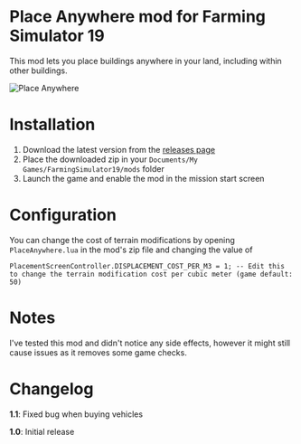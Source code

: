 # Place Anywhere mod for Farming Simulator 19
This mod lets you place buildings anywhere in your land, including within other buildings.

![Place Anywhere](https://i.imgur.com/FZ4SIYF.png)

# Installation
1. Download the latest version from the [releases page](https://github.com/napalm00/FS19PlaceAnywhere/releases)
2. Place the downloaded zip in your `Documents/My Games/FarmingSimulator19/mods` folder
3. Launch the game and enable the mod in the mission start screen

# Configuration
You can change the cost of terrain modifications by opening `PlaceAnywhere.lua` in the mod's zip file and changing the value of
```
PlacementScreenController.DISPLACEMENT_COST_PER_M3 = 1; -- Edit this to change the terrain modification cost per cubic meter (game default: 50)
```

# Notes
I've tested this mod and didn't notice any side effects, however it might still cause issues as it removes some game checks.

# Changelog

**1.1**: Fixed bug when buying vehicles

**1.0**: Initial release
